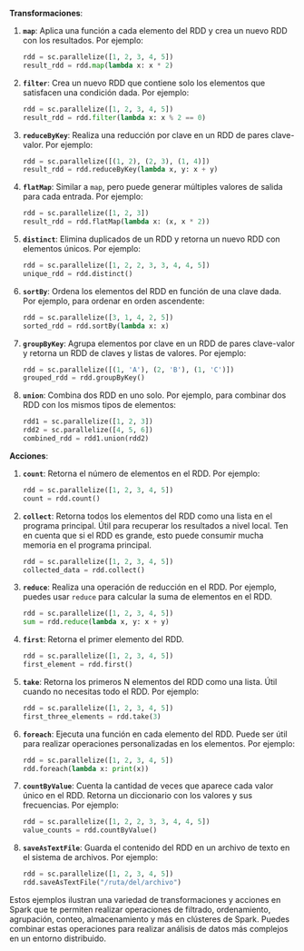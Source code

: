 **Transformaciones**:
1. **`map`**: Aplica una función a cada elemento del RDD y crea un nuevo RDD con los resultados. Por ejemplo:
   ```python
   rdd = sc.parallelize([1, 2, 3, 4, 5])
   result_rdd = rdd.map(lambda x: x * 2)
   ```

2. **`filter`**: Crea un nuevo RDD que contiene solo los elementos que satisfacen una condición dada. Por ejemplo:
   ```python
   rdd = sc.parallelize([1, 2, 3, 4, 5])
   result_rdd = rdd.filter(lambda x: x % 2 == 0)
   ```

3. **`reduceByKey`**: Realiza una reducción por clave en un RDD de pares clave-valor. Por ejemplo:
   ```python
   rdd = sc.parallelize([(1, 2), (2, 3), (1, 4)])
   result_rdd = rdd.reduceByKey(lambda x, y: x + y)
   ```

4. **`flatMap`**: Similar a `map`, pero puede generar múltiples valores de salida para cada entrada. Por ejemplo:
   ```python
   rdd = sc.parallelize([1, 2, 3])
   result_rdd = rdd.flatMap(lambda x: (x, x * 2))
   ```

5. **`distinct`**: Elimina duplicados de un RDD y retorna un nuevo RDD con elementos únicos. Por ejemplo:
   ```python
   rdd = sc.parallelize([1, 2, 2, 3, 3, 4, 4, 5])
   unique_rdd = rdd.distinct()
   ```

6. **`sortBy`**: Ordena los elementos del RDD en función de una clave dada. Por ejemplo, para ordenar en orden ascendente:
   ```python
   rdd = sc.parallelize([3, 1, 4, 2, 5])
   sorted_rdd = rdd.sortBy(lambda x: x)
   ```

7. **`groupByKey`**: Agrupa elementos por clave en un RDD de pares clave-valor y retorna un RDD de claves y listas de valores. Por ejemplo:
   ```python
   rdd = sc.parallelize([(1, 'A'), (2, 'B'), (1, 'C')])
   grouped_rdd = rdd.groupByKey()
   ```

8. **`union`**: Combina dos RDD en uno solo. Por ejemplo, para combinar dos RDD con los mismos tipos de elementos:
   ```python
   rdd1 = sc.parallelize([1, 2, 3])
   rdd2 = sc.parallelize([4, 5, 6])
   combined_rdd = rdd1.union(rdd2)
   ```


**Acciones**:
1. **`count`**: Retorna el número de elementos en el RDD. Por ejemplo:
   ```python
   rdd = sc.parallelize([1, 2, 3, 4, 5])
   count = rdd.count()
   ```

2. **`collect`**: Retorna todos los elementos del RDD como una lista en el programa principal. Útil para recuperar los resultados a nivel local. Ten en cuenta que si el RDD es grande, esto puede consumir mucha memoria en el programa principal.
   ```python
   rdd = sc.parallelize([1, 2, 3, 4, 5])
   collected_data = rdd.collect()
   ```

3. **`reduce`**: Realiza una operación de reducción en el RDD. Por ejemplo, puedes usar `reduce` para calcular la suma de elementos en el RDD.
   ```python
   rdd = sc.parallelize([1, 2, 3, 4, 5])
   sum = rdd.reduce(lambda x, y: x + y)
   ```

4. **`first`**: Retorna el primer elemento del RDD.
   ```python
   rdd = sc.parallelize([1, 2, 3, 4, 5])
   first_element = rdd.first()
   ```

5. **`take`**: Retorna los primeros N elementos del RDD como una lista. Útil cuando no necesitas todo el RDD. Por ejemplo:
   ```python
   rdd = sc.parallelize([1, 2, 3, 4, 5])
   first_three_elements = rdd.take(3)
   ```

6. **`foreach`**: Ejecuta una función en cada elemento del RDD. Puede ser útil para realizar operaciones personalizadas en los elementos. Por ejemplo:
   ```python
   rdd = sc.parallelize([1, 2, 3, 4, 5])
   rdd.foreach(lambda x: print(x))
   ```

7. **`countByValue`**: Cuenta la cantidad de veces que aparece cada valor único en el RDD. Retorna un diccionario con los valores y sus frecuencias. Por ejemplo:
   ```python
   rdd = sc.parallelize([1, 2, 2, 3, 3, 4, 4, 5])
   value_counts = rdd.countByValue()
   ```

8. **`saveAsTextFile`**: Guarda el contenido del RDD en un archivo de texto en el sistema de archivos. Por ejemplo:
   ```python
   rdd = sc.parallelize([1, 2, 3, 4, 5])
   rdd.saveAsTextFile("/ruta/del/archivo")
   ```

Estos ejemplos ilustran una variedad de transformaciones y acciones en Spark que te permiten realizar operaciones de filtrado, ordenamiento, agrupación, conteo, almacenamiento y más en clústeres de Spark. Puedes combinar estas operaciones para realizar análisis de datos más complejos en un entorno distribuido.